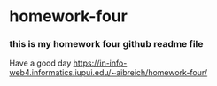 # homework-four

### this is my homework four github readme file

Have a good day
https://in-info-web4.informatics.iupui.edu/~aibreich/homework-four/
